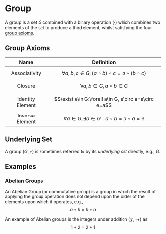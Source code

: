 # Group
A group is a set $G$ combined with a binary operation $(\cdot)$ which combines two elements of the set to produce a third element, whilst satisfying the four [group axioms](#Group-Axioms).

## Group Axioms
|       Name       	|                          Definition                         	|
|:----------------:	|:-----------------------------------------------------------:	|
|   Associativity  	| $$\forall a,b,c\in G, (a\circ b)\circ c=a\circ (b\circ c)$$ 	|
|      Closure     	|             $$\forall a,b\in G, a\circ b\in G$$             	|
| Identity Element 	|    $$\exist e\in G:\forall a\in G, e\circ a=a\circ e=a$$    	|
|  Inverse Element 	|    $$\forall a\in G, \exists b\in G:a\circ b=b\circ a=e$$   	|

## Underlying Set
A group $(G,\circ)$ is sometimes referred to by its _underlying set_ directly, e.g., $G$.

## Examples
### Abelian Groups
An Abelian Group (or commutative group) is a group in which the result of applying the group operation does not depend upon the order of the elements upon which it operates, e.g., $$a\circ b=b\circ a$$ 

An example of Abelian groups is the integers under addition $(\mathcal{Z},\circ +)$ as 
$$1+2 = 2+1$$